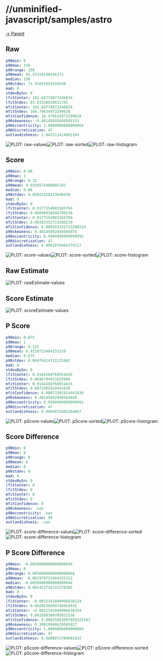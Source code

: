 
# //unminified-javascript/samples/astro

[→ Parent](../..)


## Raw


```yaml
p90min: 0
p90max: 150
p90range: 150
p90mean: 92.55319148936171
median: 150
p90stdev: 72.91697654550548
mad: 0
stdevBySn: 0
lfitCenter: 102.68774873346834
lfitStdev: 83.61538939631785
mfitCenter: 102.68774873346834
mfitStdev: 104.79634973299628
mfitConfidence: 10.479634973299628
p90skewness: -0.48145692048565153
p90eccentricity: 1.0000000000000004
p90discretization: 47
outlandishness: 1.042511414982164

```

![PLOT: raw-values](./raw/values.svg)![PLOT: raw-sorted](./raw/sorted.svg)![PLOT: raw-histogram](./raw/histogram.svg)
## Score


```yaml
p90min: 0.88
p90max: 1
p90range: 0.12
p90mean: 0.9259574468085102
median: 0.88
p90stdev: 0.05833358123640439
mad: 0
stdevBySn: 0
lfitCenter: 0.9177554901565769
lfitStdev: 0.06696910586789236
mfitCenter: 0.9177554901565769
mfitStdev: 0.08393332723206519
mfitConfidence: 0.008393332723206519
p90skewness: 0.48145692048566074
p90eccentricity: 0.9999999999999992
p90discretization: 47
outlandishness: 0.9962076464379117

```

![PLOT: score-values](./score/values.svg)![PLOT: score-sorted](./score/sorted.svg)![PLOT: score-histogram](./score/histogram.svg)
## Raw Estimate

![PLOT: rawEstimate-values](./rawEstimate/values.svg)
## Score Estimate

![PLOT: scoreEstimate-values](./scoreEstimate/values.svg)
## P Score


```yaml
p90min: 0.875
p90max: 1
p90range: 0.125
p90mean: 0.9228723404255319
median: 0.875
p90stdev: 0.06076414712125462
mad: 0
stdevBySn: 0
lfitCenter: 0.9144268760554435
lfitStdev: 0.0696794911635984
mfitCenter: 0.9144268760554435
mfitStdev: 0.0873302914441638
mfitConfidence: 0.00873302914441638
p90skewness: 0.48145692048564936
p90eccentricity: 0.9999999999999991
p90discretization: 47
outlandishness: 0.9964872401564667

```

![PLOT: pScore-values](./pScore/values.svg)![PLOT: pScore-sorted](./pScore/sorted.svg)![PLOT: pScore-histogram](./pScore/histogram.svg)
## Score Difference


```yaml
p90min: 0
p90max: 0
p90range: 0
p90mean: 0
median: 0
p90stdev: 0
mad: 0
stdevBySn: 0
lfitCenter: 0
lfitStdev: 0
mfitCenter: 0
mfitStdev: 0
mfitConfidence: 0
p90skewness: .nan
p90eccentricity: .nan
p90discretization: 94
outlandishness: .nan

```

![PLOT: score-difference-values](./score-difference/values.svg)![PLOT: score-difference-sorted](./score-difference/sorted.svg)![PLOT: score-difference-histogram](./score-difference/histogram.svg)
## P Score Difference


```yaml
p90min: -0.0050000000000000044
p90max: 0
p90range: 0.0050000000000000044
p90mean: -0.002978723404255322
median: -0.0050000000000000044
p90stdev: 0.002453736722270385
mad: 0
stdevBySn: 0
lfitCenter: -0.0032341849996638324
lfitStdev: 0.0028630569746924935
mfitCenter: -0.0032341849996638324
mfitStdev: 0.003588309785932558
mfitConfidence: 0.00035883097859325583
p90skewness: 0.39019948628585427
p90eccentricity: 1.0000000000000004
p90discretization: 47
outlandishness: 0.9808072704081632

```

![PLOT: pScore-difference-values](./pScore-difference/values.svg)![PLOT: pScore-difference-sorted](./pScore-difference/sorted.svg)![PLOT: pScore-difference-histogram](./pScore-difference/histogram.svg)
